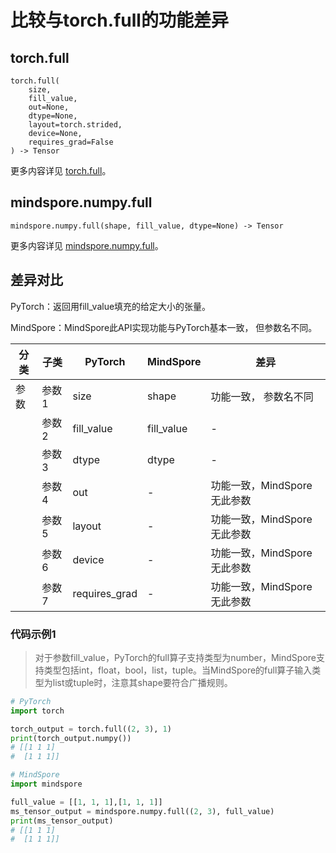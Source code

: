 # 比较与torch.full的功能差异

## torch.full

```text
torch.full(
    size,
    fill_value,
    out=None,
    dtype=None,
    layout=torch.strided,
    device=None,
    requires_grad=False
) -> Tensor
```

更多内容详见 [torch.full](https://pytorch.org/docs/1.8.1/generated/torch.full.html)。

## mindspore.numpy.full

```text
mindspore.numpy.full(shape, fill_value, dtype=None) -> Tensor
```

更多内容详见 [mindspore.numpy.full](https://mindspore.cn/docs/zh-CN/master/api_python/numpy/mindspore.numpy.full.html)。

## 差异对比

PyTorch：返回用fill_value填充的给定大小的张量。

MindSpore：MindSpore此API实现功能与PyTorch基本一致， 但参数名不同。

| 分类 | 子类 |PyTorch | MindSpore | 差异 |
| --- | --- | --- | --- |---|
|参数 | 参数1 | size | shape |功能一致， 参数名不同 |
| | 参数2 | fill_value | fill_value |- |
|  | 参数3 | dtype         | dtype     | -       |
| | 参数4 | out           | -         | 功能一致，MindSpore无此参数 |
| | 参数5 | layout | - | 功能一致，MindSpore无此参数 |
| | 参数6 | device | - | 功能一致，MindSpore无此参数 |
| | 参数7 | requires_grad | - | 功能一致，MindSpore无此参数 |

### 代码示例1

> 对于参数fill_value，PyTorch的full算子支持类型为number，MindSpore支持类型包括int，float，bool，list，tuple。当MindSpore的full算子输入类型为list或tuple时，注意其shape要符合广播规则。

```python
# PyTorch
import torch

torch_output = torch.full((2, 3), 1)
print(torch_output.numpy())
# [[1 1 1]
#  [1 1 1]]

# MindSpore
import mindspore

full_value = [[1, 1, 1],[1, 1, 1]]
ms_tensor_output = mindspore.numpy.full((2, 3), full_value)
print(ms_tensor_output)
# [[1 1 1]
#  [1 1 1]]
```
